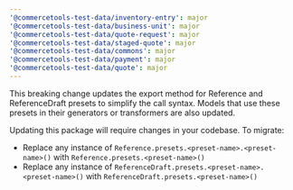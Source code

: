 ```yaml
---
'@commercetools-test-data/inventory-entry': major
'@commercetools-test-data/business-unit': major
'@commercetools-test-data/quote-request': major
'@commercetools-test-data/staged-quote': major
'@commercetools-test-data/commons': major
'@commercetools-test-data/payment': major
'@commercetools-test-data/quote': major
---
```


This breaking change updates the export method for Reference and ReferenceDraft presets to simplify the call syntax. Models that use these presets in their generators or transformers are also updated.

Updating this package will require changes in your codebase. To migrate:

- Replace any instance of `Reference.presets.<preset-name>.<preset-name>()` with `Reference.presets.<preset-name>()`
- Replace any instance of `ReferenceDraft.presets.<preset-name>.<preset-name>()` with `ReferenceDraft.presets.<preset-name>()`
